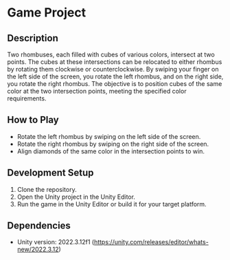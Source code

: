 # Game Project

## Description
Two rhombuses, each filled with cubes of various colors, intersect at two points. The cubes at these intersections can be relocated to either rhombus by rotating them clockwise or counterclockwise. By swiping your finger on the left side of the screen, you rotate the left rhombus, and on the right side, you rotate the right rhombus. The objective is to position cubes of the same color at the two intersection points, meeting the specified color requirements.

## How to Play
- Rotate the left rhombus by swiping on the left side of the screen.
- Rotate the right rhombus by swiping on the right side of the screen.
- Align diamonds of the same color in the intersection points to win.

## Development Setup
1. Clone the repository.
2. Open the Unity project in the Unity Editor.
3. Run the game in the Unity Editor or build it for your target platform.

## Dependencies
- Unity version: 2022.3.12f1 (https://unity.com/releases/editor/whats-new/2022.3.12)